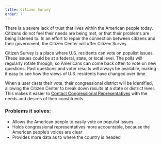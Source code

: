 ```yaml
---
title: Citizen Survey
order: 7
---
```


There is a severe lack of trust that lives within the American people today. Citizens do not feel their needs are being met, or that their problems are being listened to. In an effort to repair the connection between citizens and their government, the Citizen Center will offer Citizen Survey.

Citizen Survey is a place where U.S. residents can vote on populist issues. These issues could be at a federal, state, or local level. The polls will regularly rotate through, so Americans can come back often to vote on new questions. Past questions and voter results will always be available, making it easy to see how the views of U.S. residents have changed over time. 

When a user casts their vote, their congressional district will be identified, allowing the Citizen Center to break down results at a state or district level. This makes it easier to [Contact Congressional Representatives](/on-the-pulse/contact-representatives) with the needs and desires of their constituents.

### Problems it solves:
- Allows the American people to easily vote on populist issues
- Holds congressional representatives more accountable, because the American people’s voices are clear
- Provides more data as to where the country is headed
